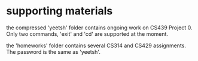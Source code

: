 # supporting materials

the compressed 'yeetsh' folder contains ongoing work on CS439 Project 0. Only two commands, 'exit' and 'cd' are supported at the moment. 

the 'homeworks' folder contains several CS314 and CS429 assignments. The password is the same as 'yeetsh'. 
